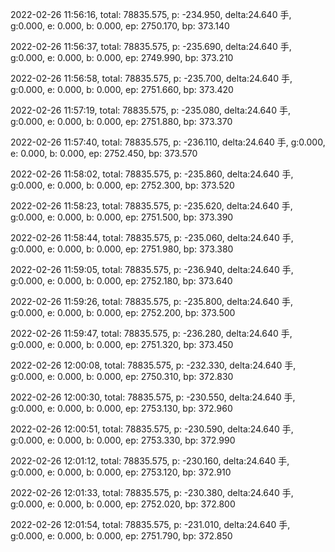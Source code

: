 2022-02-26 11:56:16, total: 78835.575, p: -234.950, delta:24.640 手, g:0.000, e: 0.000, b: 0.000, ep: 2750.170, bp: 373.140

2022-02-26 11:56:37, total: 78835.575, p: -235.690, delta:24.640 手, g:0.000, e: 0.000, b: 0.000, ep: 2749.990, bp: 373.210

2022-02-26 11:56:58, total: 78835.575, p: -235.700, delta:24.640 手, g:0.000, e: 0.000, b: 0.000, ep: 2751.660, bp: 373.420

2022-02-26 11:57:19, total: 78835.575, p: -235.080, delta:24.640 手, g:0.000, e: 0.000, b: 0.000, ep: 2751.880, bp: 373.370

2022-02-26 11:57:40, total: 78835.575, p: -236.110, delta:24.640 手, g:0.000, e: 0.000, b: 0.000, ep: 2752.450, bp: 373.570

2022-02-26 11:58:02, total: 78835.575, p: -235.860, delta:24.640 手, g:0.000, e: 0.000, b: 0.000, ep: 2752.300, bp: 373.520

2022-02-26 11:58:23, total: 78835.575, p: -235.620, delta:24.640 手, g:0.000, e: 0.000, b: 0.000, ep: 2751.500, bp: 373.390

2022-02-26 11:58:44, total: 78835.575, p: -235.060, delta:24.640 手, g:0.000, e: 0.000, b: 0.000, ep: 2751.980, bp: 373.380

2022-02-26 11:59:05, total: 78835.575, p: -236.940, delta:24.640 手, g:0.000, e: 0.000, b: 0.000, ep: 2752.180, bp: 373.640

2022-02-26 11:59:26, total: 78835.575, p: -235.800, delta:24.640 手, g:0.000, e: 0.000, b: 0.000, ep: 2752.200, bp: 373.500

2022-02-26 11:59:47, total: 78835.575, p: -236.280, delta:24.640 手, g:0.000, e: 0.000, b: 0.000, ep: 2751.320, bp: 373.450

2022-02-26 12:00:08, total: 78835.575, p: -232.330, delta:24.640 手, g:0.000, e: 0.000, b: 0.000, ep: 2750.310, bp: 372.830

2022-02-26 12:00:30, total: 78835.575, p: -230.550, delta:24.640 手, g:0.000, e: 0.000, b: 0.000, ep: 2753.130, bp: 372.960

2022-02-26 12:00:51, total: 78835.575, p: -230.590, delta:24.640 手, g:0.000, e: 0.000, b: 0.000, ep: 2753.330, bp: 372.990

2022-02-26 12:01:12, total: 78835.575, p: -230.160, delta:24.640 手, g:0.000, e: 0.000, b: 0.000, ep: 2753.120, bp: 372.910

2022-02-26 12:01:33, total: 78835.575, p: -230.380, delta:24.640 手, g:0.000, e: 0.000, b: 0.000, ep: 2752.020, bp: 372.800

2022-02-26 12:01:54, total: 78835.575, p: -231.010, delta:24.640 手, g:0.000, e: 0.000, b: 0.000, ep: 2751.790, bp: 372.850